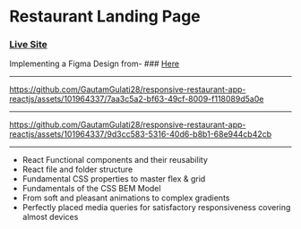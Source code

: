 # Restaurant Landing Page
### [Live Site](https://responsive-restaurant-app-reactjs.vercel.app/)
Implementing a Figma Design from- ### [Here](https://ui8.net/iqonicdesign/products/gericht-restaurant-website-ui-in-figma)


---

https://github.com/GautamGulati28/responsive-restaurant-app-reactjs/assets/101964337/7aa3c5a2-bf63-49cf-8009-f118089d5a0e

---


https://github.com/GautamGulati28/responsive-restaurant-app-reactjs/assets/101964337/9d3cc583-5316-40d6-b8b1-68e944cb42cb

---


- React Functional components and their reusability
- React file and folder structure
- Fundamental CSS properties to master flex & grid
- Fundamentals of the CSS BEM Model
- From soft and pleasant animations to complex gradients
- Perfectly placed media queries for satisfactory responsiveness covering almost devices
